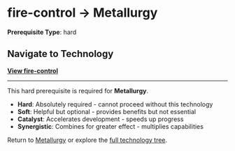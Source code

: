 # fire-control → Metallurgy

**Prerequisite Type**: hard

## Navigate to Technology

**[View fire-control](../../../fire-control/README.md)**

---

This hard prerequisite is required for **Metallurgy**.

- **Hard**: Absolutely required - cannot proceed without this technology
- **Soft**: Helpful but optional - provides benefits but not essential  
- **Catalyst**: Accelerates development - speeds up progress
- **Synergistic**: Combines for greater effect - multiplies capabilities

Return to [Metallurgy](../../README.md) or explore the [full technology tree](../../../../README.md).
